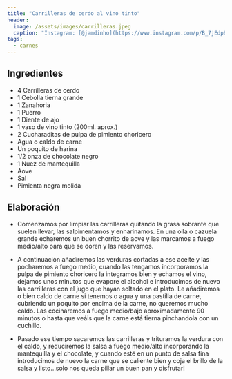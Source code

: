 ```yaml
---
title: "Carrilleras de cerdo al vino tinto"
header:
  image: /assets/images/carrilleras.jpeg
  caption: "Instagram: [@jamdinho](https://www.instagram.com/p/B_7jEdpBZTJ/?utm_source=ig_web_copy_link)"
tags:
  - carnes
---
```


<!-- <img src="{{ site.url }}{{ site.baseurl }}/assets/images/carrilleras.jpeg" alt=""> -->

## Ingredientes

- 4 Carrilleras de cerdo
- 1 Cebolla tierna grande
- 1 Zanahoria
- 1 Puerro
- 1 Diente de ajo
- 1 vaso de vino tinto (200ml. aprox.)
- 2 Cucharaditas de pulpa de pimiento choricero
- Agua o caldo de carne
- Un poquito de harina
- 1/2 onza de chocolate negro
- 1 Nuez de mantequilla
- Aove
- Sal
- Pimienta negra molida

## Elaboración 

- Comenzamos por limpiar las carrilleras quitando la grasa sobrante que suelen llevar, las salpimentamos y enharinamos. En una olla o cazuela grande echaremos un buen chorrito de aove y las marcamos a fuego medio/alto para que se doren y las reservamos.

- A continuación añadiremos las verduras cortadas a ese aceite y las pocharemos a fuego medio, cuando las tengamos incorporamos la pulpa de pimiento choricero la integramos bien y echamos el vino, dejamos unos minutos que evapore el alcohol e introducimos de nuevo las carrilleras con el jugo que hayan soltado en el plato. Le añadiremos o bien caldo de carne si tenemos o agua y una pastilla de carne, cubriendo un poquito por encima de la carne, no queremos mucho caldo. Las cocinaremos a fuego medio/bajo aproximadamente 90 minutos o hasta que veáis que la carne está tierna pinchandola con un cuchillo.

- Pasado ese tiempo sacaremos las carrilleras y trituramos la verdura con el caldo, y reduciremos la salsa a fuego medio/alto incorporando la mantequilla y el chocolate, y cuando esté en un punto de salsa fina introducimos de nuevo la carne que se caliente bien y coja el brillo de la salsa y listo...solo nos queda pillar un buen pan y disfrutar!
